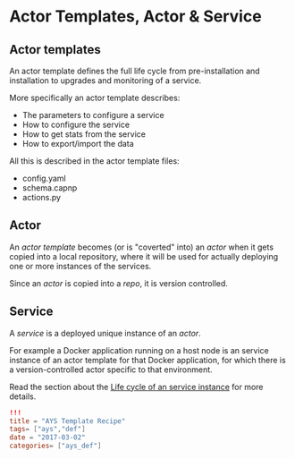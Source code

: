 # Actor Templates, Actor & Service

## Actor templates

An actor template defines the full life cycle from pre-installation and installation to upgrades and monitoring of a service.

  More specifically an actor template describes:

- The parameters to configure a service
- How to configure the service
- How to get stats from the service
- How to export/import the data

All this is described in the actor template files:

- config.yaml
- schema.capnp
- actions.py

## Actor

An _actor template_ becomes (or is "coverted" into) an _actor_ when it gets copied into a local repository, where it will be used for actually deploying one or more instances of the services.

Since an _actor_ is copied into a *repo*, it is version controlled.

## Service

A _service_ is a deployed unique instance of an _actor_.

For example a Docker application running on a host node is an service instance of an actor template for that Docker application, for which there is a version-controlled actor specific to that environment.

Read the section about the [Life cycle of an service instance](AtYourServiceLifecycle.html) for more details.


```toml
!!!
title = "AYS Template Recipe"
tags= ["ays","def"]
date = "2017-03-02"
categories= ["ays_def"]
```
